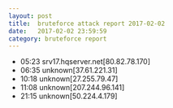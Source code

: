 ```yaml
---
layout: post
title:  bruteforce attack report 2017-02-02
date:   2017-02-02 23:59:59
category: bruteforce report
---
```


* 05:23 srv17.hqserver.net[80.82.78.170]
* 06:35 unknown[37.61.221.31]
* 10:18 unknown[27.255.79.47]
* 11:08 unknown[207.244.96.141]
* 21:15 unknown[50.224.4.179]
